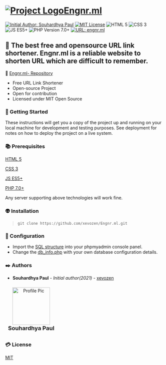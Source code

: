 # [![Project Logo](http://engnr.ml/media/icon.png)Engnr.ml](http://engnr.ml) 

[![Initial Author: Souhardhya Paul](https://img.shields.io/badge/Initial%20Author-Souhardhya%20Paul-red)](https://github.com/xevozen) [![MIT License](https://img.shields.io/badge/license-MIT-green)](https://choosealicense.com/licenses/mit/) ![HTML 5](https://img.shields.io/badge/html-5-orange) ![CSS 3](https://img.shields.io/badge/css-3-blue) ![JS ES5+](https://img.shields.io/badge/js-ES5%2B-yellow) ![PHP Version 7.0+](https://img.shields.io/badge/php-7.0+-blue) [![URL: engnr.ml](https://img.shields.io/badge/URL-engnr.ml-brightgreen)](http://engnr.ml)

:pushpin: The best free and opensource URL link shortener. Engnr.ml is a reliable website to shorten URL which are difficult to remember.
-------------

 :crown: [Engnr.ml- Repository](https://github.com/xevozen/Engnr.ml.git "View Repository")

  - Free URL Link Shortener 
  - Open-source Project
  - Open for contribution
  - Licensed under MIT Open Source
  
### :rocket: Getting Started
These instructions will get you a copy of the project up and running on your local machine for development and testing purposes. See deployment for notes on how to deploy the project on a live system.

### :books: Prerequisites
[HTML 5](https://en.wikipedia.org/wiki/HTML5)

[CSS 3](https://en.wikipedia.org/wiki/CSS)

[JS ES5+](#)

[PHP 7.0+](https://www.php.net/)

Any server supporting above technologies will work fine.

### :alien: Installation
> ```git clone https://github.com/xevozen/Engnr.ml.git```

### :robot: Configuration
* Import the [SQL structure](./engnr-ml.sql) into your phpmyadmin console panel.
* Change the [db_info.php](./php/db_info.php) with your own database configuration details.

### :black_nib: Authors
  - **Souhardhya Paul** - *Initial author(2021)* - [xevozen](https://github.com/xevozen)

<div style="display: inline-block; width: 150px; padding: 5px; margin: 3px;">
	<center>
		<img src="https://avatars0.githubusercontent.com/u/47949303?s=460&v=4" alt="Profile Pic" width="120px">
		<br>
		<label style="font-size: 18px; font-weight: bold;">Souhardhya Paul</label>
		<br>
	</center>
</div>

### :credit_card: License
[MIT](https://choosealicense.com/licenses/mit/)
